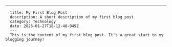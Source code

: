 ---
      title: My First Blog Post
      description: A short description of my first blog post.
      category: Technology
      date: 2025-01-27T18-12-48-049Z
      ---
      This is the content of my first blog post. It's a great start to my blogging journey!